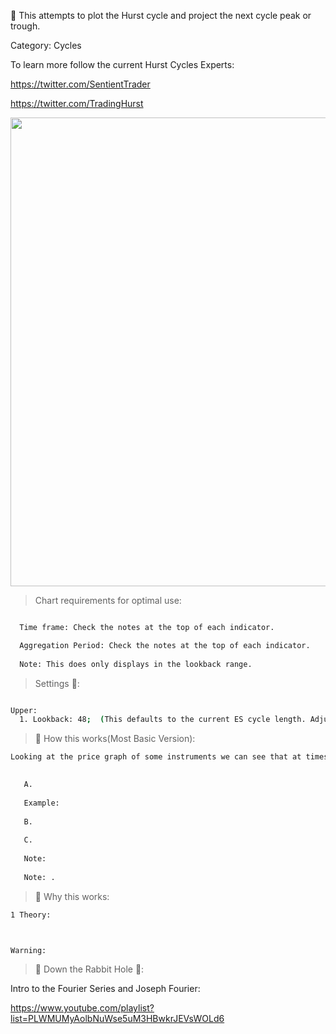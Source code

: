 🚀 This attempts to plot the Hurst cycle and project the next cycle peak or trough.

Category: Cycles

To learn more follow the current Hurst Cycles Experts:

https://twitter.com/SentientTrader

https://twitter.com/TradingHurst

<img src="https://user-images.githubusercontent.com/75052782/204443062-7849dd11-9528-4823-9a11-34652f346a6f.png" width="1000" height="750">

> Chart requirements for optimal use:
```bash

  Time frame: Check the notes at the top of each indicator.

  Aggregation Period: Check the notes at the top of each indicator.
  
  Note: This does only displays in the lookback range.
```




> Settings 👷‍:

```bash

Upper:
  1. Lookback: 48;  (This defaults to the current ES cycle length. Adjust as desired.)

 ```




> 🧪 How this works(Most Basic Version): 

```bash
Looking at the price graph of some instruments we can see that at times the price can move in repetitive waves. 

   
   A.
   
   Example:  
  
   B. 
    
   C. 
   
   Note: 
   
   Note: .  
 ```
 
> 🦖 Why this works:
```bash
1 Theory:



Warning: 

```

> 🐰 Down the Rabbit Hole 🐇:

Intro to the Fourier Series and Joseph Fourier:

https://www.youtube.com/playlist?list=PLWMUMyAolbNuWse5uM3HBwkrJEVsWOLd6
